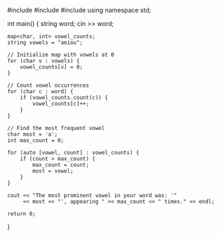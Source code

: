 #include <iostream>
#include <map>
#include <string>
using namespace std;

int main() {
    string word;
    cin >> word;

    map<char, int> vowel_counts;
    string vowels = "aeiou";

    // Initialize map with vowels at 0
    for (char v : vowels) {
        vowel_counts[v] = 0;
    }

    // Count vowel occurrences
    for (char c : word) {
        if (vowel_counts.count(c)) {
            vowel_counts[c]++;
        }
    }

    // Find the most frequent vowel
    char most = 'a';
    int max_count = 0;

    for (auto [vowel, count] : vowel_counts) {
        if (count > max_count) {
            max_count = count;
            most = vowel;
        }
    }

    cout << "The most prominent vowel in your word was: '" 
         << most << "', appearing " << max_count << " times." << endl;

    return 0;
}


